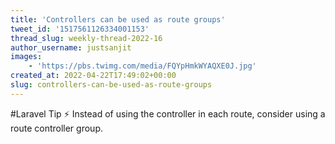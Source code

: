```yaml
---
title: 'Controllers can be used as route groups'
tweet_id: '1517561126334001153'
thread_slug: weekly-thread-2022-16
author_username: justsanjit
images:
    - 'https://pbs.twimg.com/media/FQYpHmkWYAQXE0J.jpg'
created_at: 2022-04-22T17:49:02+00:00
slug: controllers-can-be-used-as-route-groups
---
```

#Laravel Tip ⚡ Instead of using the controller in each route, consider using a route controller group.